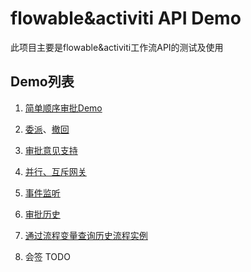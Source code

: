 # flowable&activiti API Demo

此项目主要是flowable&activiti工作流API的测试及使用

## Demo列表

1. [简单顺序审批Demo](./src/main/java/com/viathink/flowable/Part1.java)

2. [委派](./src/main/java/com/viathink/flowable/Part2.java)、[撤回](./src/main/java/com/viathink/flowable/Part3.java)

3. [审批意见支持](./src/main/java/com/viathink/flowable/Part4.java)

4. [并行、互斥网关](./src/main/java/com/viathink/flowable/Part5.java)

5. [事件监听](./src/main/java/com/viathink/flowable/Part4.java)

6. [审批历史](./src/main/java/com/viathink/flowable/Part6.java)

7. [通过流程变量查询历史流程实例](./src/main/java/com/viathink/flowable/Part6.java)

8. 会签 TODO
